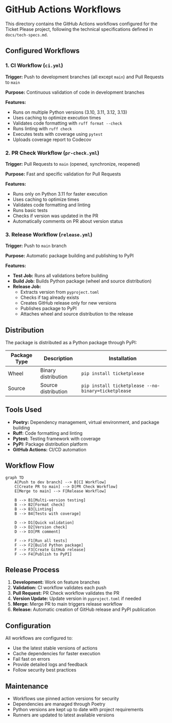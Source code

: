 # GitHub Actions Workflows

This directory contains the GitHub Actions workflows configured for the Ticket Please project, following the technical specifications defined in `docs/tech-specs.md`.

## Configured Workflows

### 1. CI Workflow (`ci.yml`)

**Trigger:** Push to development branches (all except `main`) and Pull Requests to `main`

**Purpose:** Continuous validation of code in development branches

**Features:**
- Runs on multiple Python versions (3.10, 3.11, 3.12, 3.13)
- Uses caching to optimize execution times
- Validates code formatting with `ruff format --check`
- Runs linting with `ruff check`
- Executes tests with coverage using `pytest`
- Uploads coverage report to Codecov

### 2. PR Check Workflow (`pr-check.yml`)

**Trigger:** Pull Requests to `main` (opened, synchronize, reopened)

**Purpose:** Fast and specific validation for Pull Requests

**Features:**
- Runs only on Python 3.11 for faster execution
- Uses caching to optimize times
- Validates code formatting and linting
- Runs basic tests
- Checks if version was updated in the PR
- Automatically comments on PR about version status

### 3. Release Workflow (`release.yml`)

**Trigger:** Push to `main` branch

**Purpose:** Automatic package building and publishing to PyPI

**Features:**
- **Test Job:** Runs all validations before building
- **Build Job:** Builds Python package (wheel and source distribution)
- **Release Job:**
  - Extracts version from `pyproject.toml`
  - Checks if tag already exists
  - Creates GitHub release only for new versions
  - Publishes package to PyPI
  - Attaches wheel and source distribution to the release

## Distribution

The package is distributed as a Python package through PyPI:

| Package Type | Description | Installation |
|--------------|-------------|--------------|
| Wheel | Binary distribution | `pip install ticketplease` |
| Source | Source distribution | `pip install ticketplease --no-binary=ticketplease` |

## Tools Used

- **Poetry:** Dependency management, virtual environment, and package building
- **Ruff:** Code formatting and linting
- **Pytest:** Testing framework with coverage
- **PyPI:** Package distribution platform
- **GitHub Actions:** CI/CD automation

## Workflow Flow

```mermaid
graph TD
    A[Push to dev branch] --> B[CI Workflow]
    C[Create PR to main] --> D[PR Check Workflow]
    E[Merge to main] --> F[Release Workflow]

    B --> B1[Multi-version testing]
    B --> B2[Format check]
    B --> B3[Linting]
    B --> B4[Tests with coverage]

    D --> D1[Quick validation]
    D --> D2[Version check]
    D --> D3[PR comment]

    F --> F1[Run all tests]
    F --> F2[Build Python package]
    F --> F3[Create GitHub release]
    F --> F4[Publish to PyPI]
```

## Release Process

1. **Development:** Work on feature branches
2. **Validation:** CI workflow validates each push
3. **Pull Request:** PR Check workflow validates the PR
4. **Version Update:** Update version in `pyproject.toml` if needed
5. **Merge:** Merge PR to main triggers release workflow
6. **Release:** Automatic creation of GitHub release and PyPI publication

## Configuration

All workflows are configured to:
- Use the latest stable versions of actions
- Cache dependencies for faster execution
- Fail fast on errors
- Provide detailed logs and feedback
- Follow security best practices

## Maintenance

- Workflows use pinned action versions for security
- Dependencies are managed through Poetry
- Python versions are kept up to date with project requirements
- Runners are updated to latest available versions
